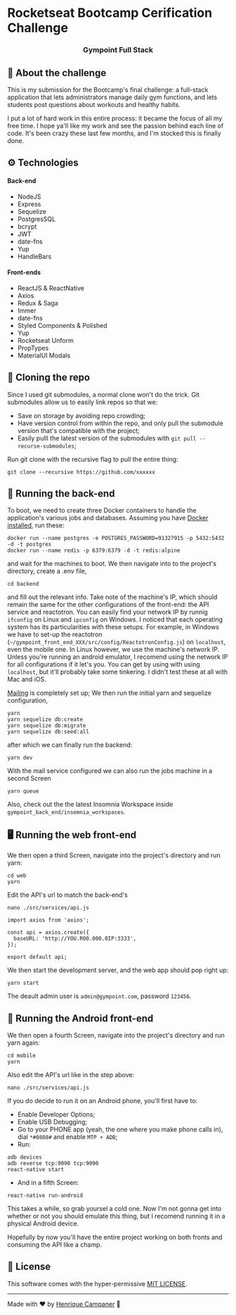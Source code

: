 # Rocketseat Bootcamp Cerification Challenge

<h3 align="center">
  Gympoint Full Stack
</h3>

## 🚀 About the challenge

This is my submission for the Bootcamp's final challenge: a full-stack application
that lets administrators manage daily gym functions, and lets students post questions
about workouts and healthy habits.

I put a lot of hard work in this entire process: it became the focus of all my free time. 
I hope ya'll like my work and see the passion behind each line of code. It's been crazy 
these last few months, and I'm stocked this is finally done.

## ⚙️ Technologies

#### Back-end

- NodeJS
- Express
- Sequelize
- PostgresSQL
- bcrypt
- JWT
- date-fns
- Yup
- HandleBars

#### Front-ends

- ReactJS & ReactNative
- Axios
- Redux & Saga
- Immer
- date-fns
- Styled Components & Polished
- Yup
- Rocketseat Unform
- PropTypes
- MaterialUI Modals

## 👥 Cloning the repo

Since I used git submodules, a normal clone won't do the trick. Git submodules 
allow us to easily link repos so that we:
- Save on storage by avoiding repo crowding;
- Have version control from within the repo, and only pull the submodule version
that's compatible with the project;
- Easily pulll the latest version of the submodules with `git pull --recurse-submodules`;

Run git clone with the recursive flag to pull the entire thing:

```
git clone --recursive https://github.com/xxxxxx
```

## 🤖 Running the back-end

To boot, we need to create three Docker containers to handle the application's
various jobs and databases. Assuming you have
[Docker installed](https://docs.docker.com/install/), run these:

```
docker run --name postgres -e POSTGRES_PASSWORD=91327915 -p 5432:5432 -d -t postgres
docker run --name redis -p 6379:6379 -d -t redis:alpine
```

and wait for the machines to boot. We then navigate into to the project's
directory, create a .env file,

```
cd backend
```

and fill out the relevant info. Take note of the machine's IP, which should remain the same
for the other configurations of the front-end: the API service and reactotron. You can easily find your
network IP by runnig `ifconfig` on Linux and `ipconfig` on Windows. I noticed that each 
operating system has its particularities with these setups. For example, in Windows we have to 
set-up the reactotron (`~/gympoint_front_end_XXX/src/config/ReactotronConfig.js`) on `localhost`, 
even the mobile one. In Linux however, we use the machine's network IP. Unless you're running an android 
emulator, I recomend using the network IP for all configurations if it let's you. You can get by using with using `localhost`, but it'll probably take some tinkering. I didn't test these at all with Mac and iOS.

[Mailing](https://mailtrap.io/) is completely set up; 
We then run the initial yarn and sequelize configuration,

```
yarn
yarn sequelize db:create
yarn sequelize db:migrate
yarn sequelize db:seed:all
```

after which we can finally run the backend:

```
yarn dev
```

With the mail service configured we can also run the jobs machine in a second Screen

```
yarn queue
```

Also, check out the the latest Insomnia Workspace inside `gympoint_back_end/insomnia_workspaces`.

## 🖥️ Running the web front-end

We then open a third Screen, navigate into the project's directory and run yarn:

```
cd web
yarn
```

Edit the API's url to match the back-end's

```
nano ./src/services/api.js
```

```
import axios from 'axios';

const api = axios.create({
  baseURL: 'http://YOU.R00.000.0IP:3333',
});

export default api;
```

We then start the development server, and the web app should pop right up:

```
yarn start
```

The deault admin user is `admin@gympoint.com`, password `123456`.

## 📱 Running the Android front-end

We then open a fourth Screen, navigate into the project's directory and run yarn again:

```
cd mobile
yarn
```

Also edit the API's url like in the step above:

```
nano ./src/services/api.js
```

If you do decide to run it on an Android phone, you'll first have to:

- Enable Developer Options;
- Enable USB Debugging;
- Go to your PHONE app (yeah, the one where you make phone calls in), dial
  `*#0808#` and enable `MTP + ADB`;
- Run:

```
adb devices
adb reverse tcp:9090 tcp:9090
react-native start
```

- And in a fifth Screen:

```
react-native run-android
```

This takes a while, so grab yoursel a cold one. Now I'm not gonna get into whether
or not you should emulate this thing, but I recomend running it in a physical Android
device.

Hopefully by now you'll have the entire project working on both fronts and
consuming the API like a champ.

## 📝 License

This software comes with the hyper-permissive [MIT LICENSE](LICENSE.md).

---

Made with ♥ by [Henrique Campaner](https://github.com/henriquecampaner)  :wave:
